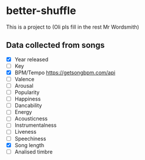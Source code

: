 # better-shuffle

This is a project to (Oli pls fill in the rest Mr Wordsmith)

## Data collected from songs
- [x] Year released
- [ ] Key
- [x] BPM/Tempo https://getsongbpm.com/api
- [ ] Valence
- [ ] Arousal
- [ ] Popularity
- [ ] Happiness
- [ ] Dancability
- [ ] Energy
- [ ] Acousticness
- [ ] Instrumentalness
- [ ] Liveness
- [ ] Speechiness
- [x] Song length
- [ ] Analised timbre
